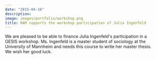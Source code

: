 ```yaml
---
date: "2015-04-16"
description: 
image: images/portfolio/workshop.png
title: RAM supports the workshop participation of Julia Ingenfeld
---
```


We are pleased to be able to finance Julia Ingenfeld's participation in a GESIS workshop. Ms. Ingenfeld is a master student of sociology at the University of Mannheim and needs this course to write her master thesis. We wish her good luck.